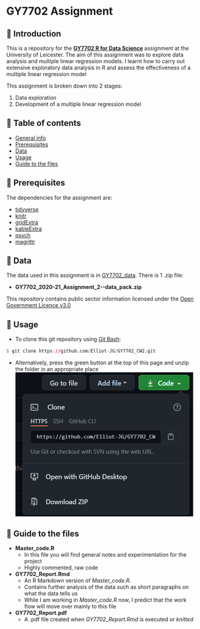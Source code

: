 # GY7702 Assignment 

## :wave: Introduction <a name="introduction"></a>
This is a repository for the [**GY7702 R for Data Science**](https://le.ac.uk/modules/2020/gy7702) assignment at the University of Leicester. 
The aim of this assignment was to explore data analysis and multiple linear regression models. I learnt how to carry out extensive exploratory data analysis in R and assess the effectiveness of a multiple linear regression model   
 

This assignment is broken down into 2 stages: 

1. Data exploration 
2. Development of a multiple linear regression model 

## :dog: Table of contents 
* [General info](#introduction)
* [Prerequisites](#prerequisites)
* [Data](#data)
* [Usage](#usage)
* [Guide to the files](#guide)

## :rose: Prerequisites <a name="prerequisites"></a>
The dependencies for the assignment are:
* [tidyverse](https://www.tidyverse.org/)
* [knitr](https://yihui.org/knitr/)
* [gridExtra](https://cran.r-project.org/web/packages/gridExtra/gridExtra.pdf)
* [kableExtra](https://haozhu233.github.io/kableExtra/)
* [psych](https://cran.r-project.org/web/packages/psych/psych.pdf)
* [magrittr](https://cran.r-project.org/web/packages/magrittr/vignettes/magrittr.html)

## :evergreen_tree: Data <a name="data"></a>
The data used in this assignment is in [GY7702_data](https://github.com/Elliot-JG/GY7702_assignment/tree/main/GY7702_data). There is 1 .zip file:
* **GY7702_2020-21_Assignment_2--data_pack.zip**

This repository contains public sector information licensed under the [Open Government Licence v3.0](http://www.nationalarchives.gov.uk/doc/open-government-licence/version/3/)

## :lemon: Usage <a name="usage"></a>
* To clone this git repository using [Git Bash](https://gitforwindows.org/):
```r
$ git clone https://github.com/Elliot-JG/GY7702_CW2.git
```
* Alternatively, press the green button at the top of this page and unzip the folder in an appropriate place  ![](https://github.com/Elliot-JG/GY7702_CW2/blob/main/Graphics/README.PNG)

## :octopus: Guide to the files <a name="guide"></a>
* **Master_code.R**  
  + In this file you will find general notes and experimentation for the project 
  + Highly commented, raw code
* **GY7702_Report.Rmd** 
  + An R Markdown version of *Master_code.R*.
  + Contains further analysis of the data such as short paragraphs on what the data tells us  
  + While I am working in *Master_code.R* now, I predict that the work flow will move over mainly to this file 
* **GY7702_Report.pdf**
  + A .pdf file created when *GY7702_Report.Rmd* is executed or *knitted*


